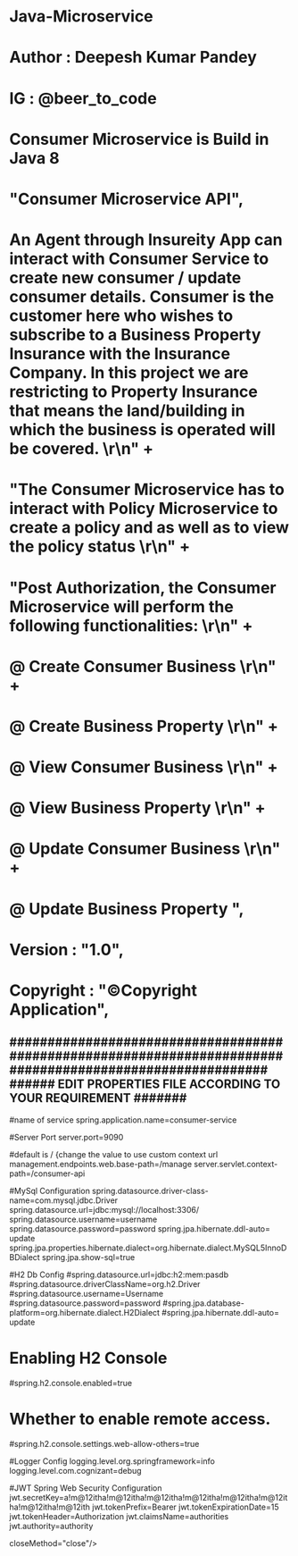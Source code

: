# Java-Microservice
# Author : Deepesh Kumar Pandey
# IG : @beer_to_code
# Consumer Microservice is Build in Java 8

# "Consumer Microservice API",

# An Agent through Insureity App can interact with Consumer Service to create new consumer / update consumer details. Consumer is the customer here who wishes to subscribe to a Business Property Insurance with the Insurance Company. In this project we are restricting to Property Insurance that means the land/building in which the business is operated will be covered. \r\n" + 
# "The Consumer Microservice has to interact with Policy Microservice to create a policy and as well as to view the policy status \r\n" + 
# "Post Authorization, the Consumer Microservice will perform the following functionalities: \r\n" + 
#    @  Create Consumer Business \r\n" + 
#    @  Create Business Property \r\n" + 
#    @  View Consumer Business \r\n" + 
#    @  View Business Property \r\n" + 
#    @  Update Consumer Business \r\n" + 
#    @  Update Business Property  ",


#   Version : "1.0",
#   Copyright : "©Copyright Application",


##########################################################################################################
                ######    EDIT PROPERTIES FILE ACCORDING TO YOUR REQUIREMENT   #######
----------------------------------------------------------------------------------------------------------

#name of service 
spring.application.name=consumer-service 

#Server Port
server.port=9090

#default is / {change the value to use custom context url
management.endpoints.web.base-path=/manage
server.servlet.context-path=/consumer-api


#MySql Configuration
spring.datasource.driver-class-name=com.mysql.jdbc.Driver
spring.datasource.url=jdbc:mysql://localhost:3306/<Database Name>
spring.datasource.username=username
spring.datasource.password=password
spring.jpa.hibernate.ddl-auto= update 
spring.jpa.properties.hibernate.dialect=org.hibernate.dialect.MySQL5InnoDBDialect
spring.jpa.show-sql=true
  
#H2 Db Config
#spring.datasource.url=jdbc:h2:mem:pasdb
#spring.datasource.driverClassName=org.h2.Driver
#spring.datasource.username=Username
#spring.datasource.password=password
#spring.jpa.database-platform=org.hibernate.dialect.H2Dialect
#spring.jpa.hibernate.ddl-auto= update
# Enabling H2 Console
#spring.h2.console.enabled=true
# Whether to enable remote access.
#spring.h2.console.settings.web-allow-others=true


#Logger Config
logging.level.org.springframework=info
logging.level.com.cognizant=debug

  
#JWT Spring Web Security Configuration
jwt.secretKey=a!m@12itha!m@12itha!m@12itha!m@12itha!m@12itha!m@12itha!m@12itha!m@12ith
jwt.tokenPrefix=Bearer
jwt.tokenExpirationDate=15
jwt.tokenHeader=Authorization
jwt.claimsName=authorities
jwt.authority=authority


closeMethod="close"/>


